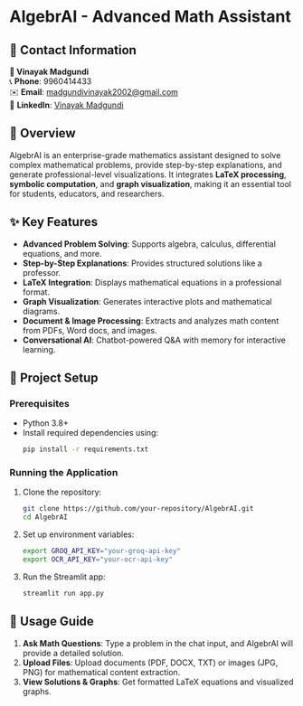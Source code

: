 # AlgebrAI - Advanced Math Assistant


## 📩 Contact Information
**👤 Vinayak Madgundi**  
📞 **Phone**: 9960414433  
✉️ **Email**: [madgundivinayak2002@gmail.com](mailto:madgundivinayak2002@gmail.com)  
🔗 **LinkedIn**: [Vinayak Madgundi](https://www.linkedin.com/in/vinayak-madgundi-794641235/)  

## 📌 Overview
AlgebrAI is an enterprise-grade mathematics assistant designed to solve complex mathematical problems, provide step-by-step explanations, and generate professional-level visualizations. It integrates **LaTeX processing**, **symbolic computation**, and **graph visualization**, making it an essential tool for students, educators, and researchers.

## ✨ Key Features
- **Advanced Problem Solving**: Supports algebra, calculus, differential equations, and more.
- **Step-by-Step Explanations**: Provides structured solutions like a professor.
- **LaTeX Integration**: Displays mathematical equations in a professional format.
- **Graph Visualization**: Generates interactive plots and mathematical diagrams.
- **Document & Image Processing**: Extracts and analyzes math content from PDFs, Word docs, and images.
- **Conversational AI**: Chatbot-powered Q&A with memory for interactive learning.

## 🚀 Project Setup
### **Prerequisites**
- Python 3.8+
- Install required dependencies using:
  ```sh
  pip install -r requirements.txt
  ```

### **Running the Application**
1. Clone the repository:
   ```sh
   git clone https://github.com/your-repository/AlgebrAI.git
   cd AlgebrAI
   ```
2. Set up environment variables:
   ```sh
   export GROQ_API_KEY="your-groq-api-key"
   export OCR_API_KEY="your-ocr-api-key"
   ```
3. Run the Streamlit app:
   ```sh
   streamlit run app.py
   ```

## 📝 Usage Guide
1. **Ask Math Questions**: Type a problem in the chat input, and AlgebrAI will provide a detailed solution.
2. **Upload Files**: Upload documents (PDF, DOCX, TXT) or images (JPG, PNG) for mathematical content extraction.
3. **View Solutions & Graphs**: Get formatted LaTeX equations and visualized graphs.


